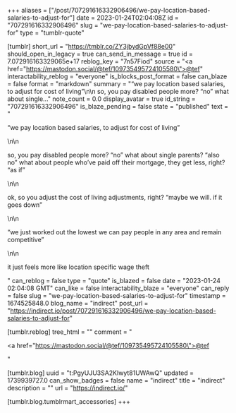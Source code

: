 +++
aliases = ["/post/707291616332906496/we-pay-location-based-salaries-to-adjust-for"]
date = 2023-01-24T02:04:08Z
id = "707291616332906496"
slug = "we-pay-location-based-salaries-to-adjust-for"
type = "tumblr-quote"

[tumblr]
short_url = "https://tmblr.co/ZY3jbydGpVf88e00"
should_open_in_legacy = true
can_send_in_message = true
id = 7.072916163329065e+17
reblog_key = "7n57Fiod"
source = "<a href=\"https://mastodon.social/@tef/109735495724105580\">@tef</a>"
interactability_reblog = "everyone"
is_blocks_post_format = false
can_blaze = false
format = "markdown"
summary = "“we pay location based salaries, to adjust for cost of living”\n\n so, you pay disabled people more? “no” what about single..."
note_count = 0.0
display_avatar = true
id_string = "707291616332906496"
is_blaze_pending = false
state = "published"
text = "<p>&ldquo;we pay location based salaries, to adjust for cost of living&rdquo;</p>\n\n<p>so, you pay disabled people more? &ldquo;no&rdquo; what about single parents? &ldquo;also no&rdquo; what about people who&rsquo;ve paid off their mortgage, they get less, right? &ldquo;as if&rdquo;</p>\n\n<p>ok, so you adjust the cost of living adjustments, right? &ldquo;maybe we will. if it goes down&rdquo;</p>\n\n<p>&ldquo;we just worked out the lowest we can pay people in any area and remain competitive&rdquo;</p>\n\n<p>it just feels more like location specific wage theft</p>"
can_reblog = false
type = "quote"
is_blazed = false
date = "2023-01-24 02:04:08 GMT"
can_like = false
interactability_blaze = "everyone"
can_reply = false
slug = "we-pay-location-based-salaries-to-adjust-for"
timestamp = 1674525848.0
blog_name = "indirect"
post_url = "https://indirect.io/post/707291616332906496/we-pay-location-based-salaries-to-adjust-for"

[tumblr.reblog]
tree_html = ""
comment = "<p><a href=\"https://mastodon.social/@tef/109735495724105580\">@tef</a></p>"

[tumblr.blog]
uuid = "t:PgyUJU3SA2Klwyt81UWAwQ"
updated = 1739939727.0
can_show_badges = false
name = "indirect"
title = "indirect"
description = ""
url = "https://indirect.io/"

[tumblr.blog.tumblrmart_accessories]
+++
